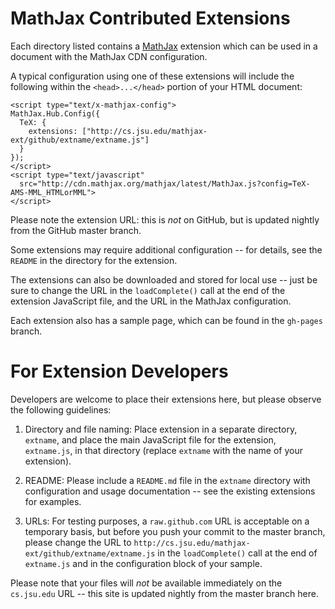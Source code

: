 # MathJax Contributed Extensions

Each directory listed contains a [MathJax](http://www.mathjax.org) extension which can be used in a document with the MathJax CDN configuration.

A typical configuration using one of these extensions will include the following within the `<head>...</head>` portion of your HTML document:

    <script type="text/x-mathjax-config">
    MathJax.Hub.Config({
      TeX: {
        extensions: ["http://cs.jsu.edu/mathjax-ext/github/extname/extname.js"] 
      }
    });
    </script>
    <script type="text/javascript"
      src="http://cdn.mathjax.org/mathjax/latest/MathJax.js?config=TeX-AMS-MML_HTMLorMML">
    </script>
    
Please note the extension URL:  this is *not* on GitHub, but is updated nightly from the GitHub master branch. 

Some extensions may require additional configuration -- for details, see the `README` in the directory for the extension.

The extensions can also be downloaded and stored for local use -- just be sure to change the URL in the `loadComplete()` call at the end of the extension JavaScript file, and the URL in the MathJax configuration.

Each extension also has a sample page, which can be found in the `gh-pages` branch.

# For Extension Developers

Developers are welcome to place their extensions here, but please observe the following guidelines:

1)  Directory and file naming:  Place extension in a separate directory, `extname`, and place the main JavaScript file for the extension, `extname.js`, in that directory (replace `extname` with the name of your extension).

2)  README:  Please include a `README.md` file in the `extname` directory with configuration and usage documentation -- see the existing extensions for examples.

3)  URLs:  For testing purposes, a `raw.github.com` URL is acceptable on a temporary basis, but before you push your commit to the master branch, please change the URL to  `http://cs.jsu.edu/mathjax-ext/github/extname/extname.js` in the `loadComplete()` call at the end of `extname.js` and in the configuration block of your sample.

Please note that your files will *not* be available immediately on the `cs.jsu.edu` URL -- this site is updated nightly from the master branch here.
